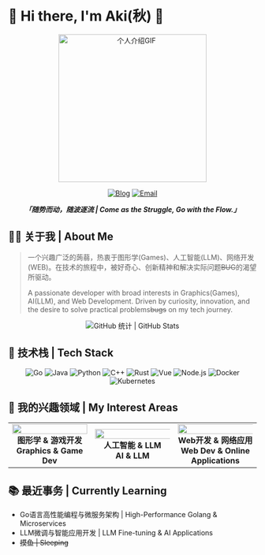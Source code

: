 
# 🥥 Hi there, I'm Aki(秋) 👋

<div align="center">
  <img src="https://media.giphy.com/media/3oz8xur099boo4N9aU/giphy.gif?cid=790b7611z8n7me104peprcxgnzyvrrwvvyfe7sode229wxxj&ep=v1_gifs_search&rid=giphy.gif&ct=g" width="auto" height="300" alt="个人介绍GIF">
  
  [![Blog](https://img.shields.io/badge/博客_Blog-akizora.cc-blue?style=for-the-badge&logo=wordpress)](https://www.akizora.cc/)
  [![Email](https://img.shields.io/badge/邮箱_Email-Makizora@qq.com-red?style=for-the-badge&logo=gmail&logoColor=white)](mailto:Makizora@qq.com)
  
  **<i>「随势而动，随波逐流 | Come as the Struggle, Go with the Flow.」</i>**
</div>

## 👨‍💻 关于我 | About Me

> 一个兴趣广泛的蒟蒻，热衷于图形学(Games)、人工智能(LLM)、网络开发(WEB)。在技术的旅程中，被好奇心、创新精神和解决实际问题~~BUG~~的渴望所驱动。
>
> A passionate developer with broad interests in Graphics(Games), AI(LLM), and Web Development. Driven by curiosity, innovation, and the desire to solve practical problems~~bugs~~ on my tech journey.

<div align="center">
  <img src="https://github-readme-stats.vercel.app/api?username=aki-zone&show_icons=true&theme=tokyonight&locale=cn&hide_border=true" alt="GitHub 统计 | GitHub Stats">
</div>

## 🚀 技术栈 | Tech Stack

<div align="center">
  <img src="https://img.shields.io/badge/Go-00ADD8?style=for-the-badge&logo=go&logoColor=white" alt="Go">
  <img src="https://img.shields.io/badge/Java-ED8B00?style=for-the-badge&logo=java&logoColor=white" alt="Java">
  <img src="https://img.shields.io/badge/Python-3776AB?style=for-the-badge&logo=python&logoColor=white" alt="Python">
  <img src="https://img.shields.io/badge/C++-00599C?style=for-the-badge&logo=c%2B%2B&logoColor=white" alt="C++">
  <img src="https://img.shields.io/badge/Rust-000000?style=for-the-badge&logo=rust&logoColor=white" alt="Rust">
  <img src="https://img.shields.io/badge/Vue.js-4FC08D?style=for-the-badge&logo=vue.js&logoColor=white" alt="Vue">
  <img src="https://img.shields.io/badge/Node.js-339933?style=for-the-badge&logo=nodedotjs&logoColor=white" alt="Node.js">
  <img src="https://img.shields.io/badge/Docker-2496ED?style=for-the-badge&logo=docker&logoColor=white" alt="Docker">
  <img src="https://img.shields.io/badge/Kubernetes-326CE5?style=for-the-badge&logo=kubernetes&logoColor=white" alt="Kubernetes">
</div>

## 🔭 我的兴趣领域 | My Interest Areas

<div align="center">
  <table>
    <tr>
      <td align="center" width="33%">
        <img src="https://media.giphy.com/media/v1.Y2lkPTc5MGI3NjExb2E5NGg1cHh6OXN3amRibGlpeDZkMXZwZXZxZWY5am9yd3h4cWFqNSZlcD12MV9pbnRlcm5hbF9naWZfYnlfaWQmY3Q9Zw/3oKIPtjElfqwMOTbH2/giphy.gif" width="100%" /><br />
        <b>图形学 & 游戏开发<br>Graphics & Game Dev</b>
      </td>
      <td align="center" width="33%">
        <img src="https://cdn.jsdelivr.net/gh/12aaa-zone/pic-repo@main/img/202504141312541.gif"  width="150%" /><br />
        <b> 人工智能 & LLM<br>AI & LLM</b>
      </td>
      <td align="center" width="33%">
        <img src="https://cdn.jsdelivr.net/gh/12aaa-zone/pic-repo@main/img/202504141318902.gif" width="150%" /><br />
        <b> Web开发 & 网络应用<br> Web Dev & Online Applications</b>
      </td>
    </tr>
  </table>
</div>

## 📚 最近事务 | Currently Learning

- Go语言高性能编程与微服务架构 | High-Performance Golang & Microservices
- LLM微调与智能应用开发 | LLM Fine-tuning & AI Applications
- ~~摸鱼 | Sleeping~~


<!-- 
可以在此处取消注释个人项目部分
## 🌟 个人项目 | Projects

| 项目名称 | 项目描述 | 星标 | 主要语言 |
| -------- | -------- | ---- | -------- |
| [Akichat](https://github.com/aki-zone/Akichat) | 基于Netty集群的IM群聊应用<br>Netty-based IM chat application | ![GitHub Stars](https://img.shields.io/github/stars/aki-zone/Akichat?style=social) | ![Java](https://img.shields.io/github/languages/top/aki-zone/Akichat) |
-->

<div align="center">


</div>
